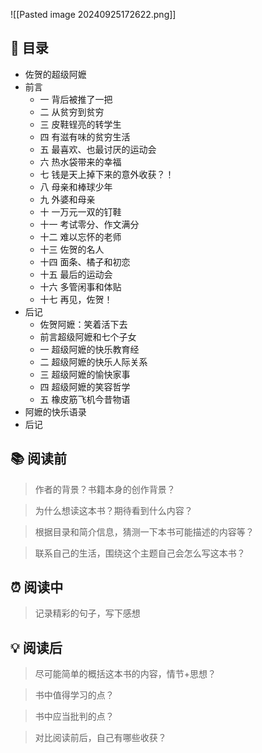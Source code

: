 ![[Pasted image 20240925172622.png]]
## 📑 目录
* 佐贺的超级阿嬷  
* 前言  
	* 一 背后被推了一把  
	* 二 从贫穷到贫穷 
	* 三 皮鞋锃亮的转学生  
	* 四 有滋有味的贫穷生活  
	* 五 最喜欢、也最讨厌的运动会  
	* 六 热水袋带来的幸福  
	* 七 钱是天上掉下来的意外收获？！  
	* 八 母亲和棒球少年  
	* 九 外婆和母亲  
	* 十 一万元一双的钉鞋  
	* 十一 考试零分、作文满分  
	* 十二 难以忘怀的老师  
	* 十三 佐贺的名人  
	* 十四 面条、橘子和初恋  
	* 十五 最后的运动会  
	* 十六 多管闲事和体贴  
	* 十七 再见，佐贺！  
* 后记  
	* 佐贺阿嬷：笑着活下去  
	* 前言超级阿嬷和七个子女  
	* 一 超级阿嬷的快乐教育经  
	* 二 超级阿嬷的快乐人际关系  
	* 三 超级阿嬷的愉快家事  
	* 四 超级阿嬷的笑容哲学  
	* 五 橡皮筋飞机今昔物语  
* 阿嬷的快乐语录  
* 后记
## 📚 阅读前
> 作者的背景？书籍本身的创作背景？

> 为什么想读这本书？期待看到什么内容？

> 根据目录和简介信息，猜测一下本书可能描述的内容等？

> 联系自己的生活，围绕这个主题自己会怎么写这本书？
## ⏰ 阅读中
> 记录精彩的句子，写下感想
##  💡 阅读后
> 尽可能简单的概括这本书的内容，情节+思想？

> 书中值得学习的点？

> 书中应当批判的点？

> 对比阅读前后，自己有哪些收获？ 
